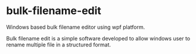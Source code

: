 # bulk-filename-edit
Windows based bulk filename editor using wpf platform.

Bulk filename edit is a simple software developed to allow windows user to rename multiple file in a structured format.
